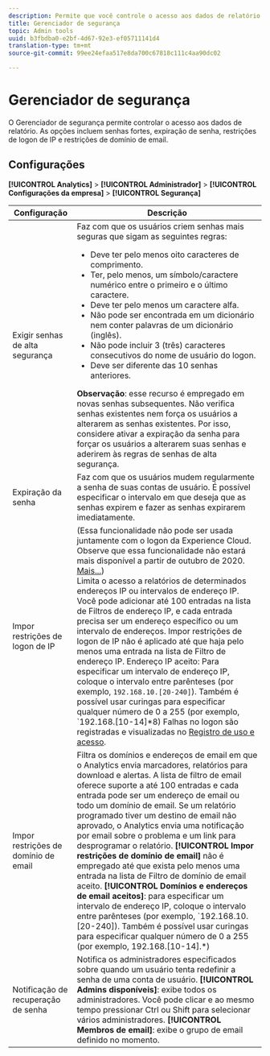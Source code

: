 ```yaml
---
description: Permite que você controle o acesso aos dados de relatório. As opções incluem senhas fortes, expiração de senha, restrições de logon de IP e restrições de domínio de email.
title: Gerenciador de segurança
topic: Admin tools
uuid: b3fbdba0-e2bf-4d67-92e3-ef05711141d4
translation-type: tm+mt
source-git-commit: 99ee24efaa517e8da700c67818c111c4aa90dc02

---
```



# Gerenciador de segurança

O Gerenciador de segurança permite controlar o acesso aos dados de relatório. As opções incluem senhas fortes, expiração de senha, restrições de logon de IP e restrições de domínio de email.

## Configurações

**[!UICONTROL Analytics]** > **[!UICONTROL Administrador]** > **[!UICONTROL Configurações da empresa]** > **[!UICONTROL Segurança]**

| Configuração | Descrição |
|--- |--- |
| Exigir senhas de alta segurança | Faz com que os usuários criem senhas mais seguras que sigam as seguintes regras: <ul><li>Deve ter pelo menos oito caracteres de comprimento.</li><li>Ter, pelo menos, um símbolo/caractere numérico entre o primeiro e o último caractere.</li><li>Deve ter pelo menos um caractere alfa.</li><li>Não pode ser encontrada em um dicionário nem conter palavras de um dicionário (inglês).</li><li>Não pode incluir 3 (três) caracteres consecutivos do nome de usuário do logon.</li><li>Deve ser diferente das 10 senhas anteriores.</li></ul>**Observação**: esse recurso é empregado em novas senhas subsequentes. Não verifica senhas existentes nem força os usuários a alterarem as senhas existentes. Por isso, considere ativar a expiração da senha para forçar os usuários a alterarem suas senhas e aderirem às regras de senhas de alta segurança. |
| Expiração da senha | Faz com que os usuários mudem regularmente a senha de suas contas de usuário. É possível especificar o intervalo em que deseja que as senhas expirem e fazer as senhas expirarem imediatamente. |
| Impor restrições de logon de IP | (Essa funcionalidade não pode ser usada juntamente com o logon da Experience Cloud. Observe que essa funcionalidade não estará mais disponível a partir de outubro de 2020. [Mais...](/help/admin/company/login-restrictions-eol.md))<br> Limita o acesso a relatórios de determinados endereços IP ou intervalos de endereço IP. Você pode adicionar até 100 entradas na lista de Filtros de endereço IP, e cada entrada precisa ser um endereço específico ou um intervalo de endereços. Impor restrições de logon de IP não é aplicado até que haja pelo menos uma entrada na lista de Filtro de endereço IP. Endereço IP aceito: Para especificar um intervalo de endereço IP, coloque o intervalo entre parênteses (por exemplo, `192.168.10.[20-240]`). Também é possível usar curingas para especificar qualquer número de 0 a 255 (por exemplo, `192.168.[10-14]*8) Falhas no logon são registradas e visualizadas no [Registro de uso e acesso](https://docs.adobe.com/content/help/pt-BR/analytics/admin/admin-tools/logs.html#section_6FBAF92D9EA244809C45A78A2F0A7232). |
| Impor restrições de domínio de email | Filtra os domínios e endereços de email em que o Analytics envia marcadores, relatórios para download e alertas. A lista de filtro de email oferece suporte a até 100 entradas e cada entrada pode ser um endereço de email ou todo um domínio de email. Se um relatório programado tiver um destino de email não aprovado, o Analytics envia uma notificação por email sobre o problema e um link para desprogramar o relatório. **[!UICONTROL Impor restrições de domínio de email]** não é empregado até que exista pelo menos uma entrada na lista de Filtro de domínio de email aceito. **[!UICONTROL Domínios e endereços de email aceitos]**: para especificar um intervalo de endereço IP, coloque o intervalo entre parênteses (por exemplo, `192.168.10.[20-240]). Também é possível usar curingas para especificar qualquer número de 0 a 255 (por exemplo, 192.168.[10-14].*) |
| Notificação de recuperação de senha | Notifica os administradores especificados sobre quando um usuário tenta redefinir a senha de uma conta de usuário. **[!UICONTROL Admins disponíveis]**: exibe todos os administradores. Você pode clicar e ao mesmo tempo pressionar Ctrl ou Shift para selecionar vários administradores. **[!UICONTROL Membros de email]**: exibe o grupo de email definido no momento. |
